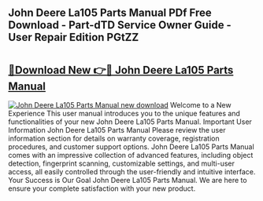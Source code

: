 ## John Deere La105 Parts Manual PDf Free Download - Part-dTD Service Owner Guide - User Repair Edition PGtZZ

# <h2><a href="http://bc35081.oget.top/?id=John+Deere+La105+Parts+Manual">🔗Download New 👉🔴 John Deere La105 Parts Manual</a></h2>

[![John Deere La105 Parts Manual new download](https://i.imgur.com/5g1atiW.png)](http://bc35081.oget.top/?id=John+Deere+La105+Parts+Manual)
Welcome to a New Experience This user manual introduces you to the unique features and functionalities of your new John Deere La105 Parts Manual. Important User Information John Deere La105 Parts Manual Please review the user information section for details on warranty coverage, registration procedures, and customer support options. John Deere La105 Parts Manual comes with an impressive collection of advanced features, including object detection, fingerprint scanning, customizable settings, and multi-user access, all easily controlled through the user-friendly and intuitive interface. Your Success is Our Goal John Deere La105 Parts Manual. We are here to ensure your complete satisfaction with your new product.

